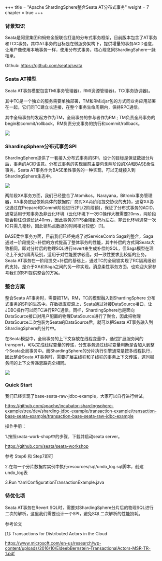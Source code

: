 +++
title = "Apache ShardingSphere整合Seata AT分布式事务"
weight = 7
chapter = true
+++

### 背景知识

Seata是阿里集团和蚂蚁金服联合打造的分布式事务框架，目前版本包含了AT事务和TCC事务。其中AT事务的目标是在微服务架构下，提供增量的事务ACID语意，让用户像使用本地事务一样，使用分布式事务，核心理念同ShardingSphere一脉相承。

Github: https://github.com/seata/seata

### Seata AT模型

Seata AT事务模型包含TM(事务管理器)，RM(资源管理器)，TC(事务协调器)。

其中TC是一个独立的服务需要单独部署，TM和RM以jar包的方式同业务应用部署在一起，它们同TC建立长连接，在整个事务生命周期内，保持RPC通信。 

其中全局事务的发起方作为TM，全局事务的参与者作为RM ; TM负责全局事务的begin和commit/rollback，RM负责分支事务的执行和commit/rollback。

![](https://shardingsphere.apache.org/blog/img/seata1.jpg)

### ShardingSphere分布式事务SPI

ShardingSphere提供了一套接入分布式事务的SPI，设计的目标是保证数据分片后，事务的ACID语意。分布式事务的实现目前主要包含两阶段的XA和BASE柔性事务。Seata AT事务作为BASE柔性事务的一种实现，可以无缝接入到ShardingSphere生态中。

![](https://shardingsphere.apache.org/blog/img/seata2.jpg)

两阶段XA事务方面，我们已经整合了Atomikos，Narayana，Bitronix事务管理器，XA事务底层依赖具体的数据库厂商对XA两阶段提交协议的支持，通常XA协议通过在Prepare和Commit阶段进行2PL(2阶段锁)，保证了分布式事务的ACID，通常适用于短事务及非云化环境（云化环境下一次IO操作大概需要20ms，两阶段锁会锁住资源长达40ms，因此事务的TPS会降到25/s左右，非云化环境通常一次IO只需几毫秒，因此锁热点数据的时间相对较低）\[1\]。

BASE柔性事务方面，目前我们已经完成了对ServiceComb Saga的整合，Saga通过一阶段提交+补偿的方式提高了整体事务的性能，其中补偿的方式同Seata大致相同，即对分片后的物理SQL进行revert来生成补偿的SQL，但Saga模型在理论上不支持隔离级别，适用于对性能要求较高，对一致性要求比较低的业务。Seata AT事务在一阶段提交+补偿的基础上，通过TC的全局锁实现了RC隔离级别的支持，是介于XA和Saga之间的另一种实现。消息柔性事务方面，也欢迎大家参考我们的SPI提供整合的方案。

### 整合方案

整合Seata AT事务时，需要把TM，RM，TC的模型融入到ShardingSphere 分布式事务的SPI的生态中。在数据库资源上，Seata通过对接DataSource接口，让JDBC操作可以同TC进行RPC通信。同样，ShardingSphere也是面向DataSource接口对用户配置的物理DataSource进行了聚合，因此把物理DataSource二次包装为Seata的DataSource后，就可以把Seata AT事务融入到ShardingSphere的分片中。

在Seata模型中，全局事务的上下文存放在线程变量中，通过扩展服务间的transport，可以完成线程变量的传递，分支事务通过线程变量判断是否加入到整个Seata全局事务中。而ShardingSphere的分片执行引擎通常是按多线程执行，因此整合Seata AT事务时，需要扩展主线程和子线程的事务上下文传递，这同服务间的上下文传递思路完全相同。

![](https://shardingsphere.apache.org/blog/img/seata3.jpg)

### Quick Start

我们已经实现了base-seata-raw-jdbc-example，大家可以自行进行尝试。

https://github.com/apache/incubator-shardingsphere-example/tree/dev/sharding-jdbc-example/transaction-example/transaction-base-seata-example/transaction-base-seata-raw-jdbc-example

操作手册：

1.按照seata-work-shop中的步骤，下载并启动seata server。

https://github.com/seata/seata-workshop

参考 Step6 和 Step7即可

2.在每一个分片数据库实例中执行resources/sql/undo_log.sql脚本，创建undo_log表

3.Run YamlConfigurationTransactionExample.java

### 待优化项

Seata AT事务在Revert SQL时，需要对ShardingSphere分片后的物理SQL进行二次的解析，这里我们需要设计一个SPI，避免SQL二次解析的性能损耗。

参考论文

[1]: Transactions for Distributed Actors in the Cloud

https://www.microsoft.com/en-us/research/wp-content/uploads/2016/10/EldeebBernstein-TransactionalActors-MSR-TR-1.pdf


